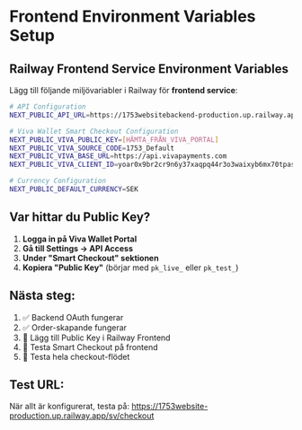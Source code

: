 # Frontend Environment Variables Setup

## Railway Frontend Service Environment Variables

Lägg till följande miljövariabler i Railway för **frontend service**:

```bash
# API Configuration
NEXT_PUBLIC_API_URL=https://1753websitebackend-production.up.railway.app

# Viva Wallet Smart Checkout Configuration
NEXT_PUBLIC_VIVA_PUBLIC_KEY=[HÄMTA_FRÅN_VIVA_PORTAL]
NEXT_PUBLIC_VIVA_SOURCE_CODE=1753_Default
NEXT_PUBLIC_VIVA_BASE_URL=https://api.vivapayments.com
NEXT_PUBLIC_VIVA_CLIENT_ID=yoar0x9br2cr9n6y37xaqpq44r3o3waixyb6mx70tpas9.apps.vivapayments.com

# Currency Configuration
NEXT_PUBLIC_DEFAULT_CURRENCY=SEK
```

## Var hittar du Public Key?

1. **Logga in på Viva Wallet Portal**
2. **Gå till Settings → API Access**
3. **Under "Smart Checkout" sektionen**
4. **Kopiera "Public Key"** (börjar med `pk_live_` eller `pk_test_`)

## Nästa steg:

1. ✅ Backend OAuth fungerar
2. ✅ Order-skapande fungerar  
3. 🔄 Lägg till Public Key i Railway Frontend
4. 🔄 Testa Smart Checkout på frontend
5. 🔄 Testa hela checkout-flödet

## Test URL:

När allt är konfigurerat, testa på:
https://1753website-production.up.railway.app/sv/checkout 